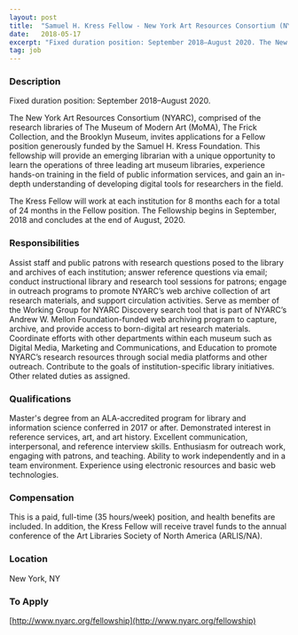 ```yaml
---
layout: post
title:  "Samuel H. Kress Fellow - New York Art Resources Consortium (NYARC)"
date:   2018-05-17
excerpt: "Fixed duration position: September 2018–August 2020. The New York Art Resources Consortium (NYARC), comprised of the research libraries of The Museum of Modern Art (MoMA), The Frick Collection, and the Brooklyn Museum, invites applications for a Fellow position generously funded by the Samuel H. Kress Foundation. This fellowship will provide..."
tag: job
---
```


### Description   

Fixed duration position: September 2018–August 2020.

The New York Art Resources Consortium (NYARC), comprised of the research libraries of The Museum of Modern Art (MoMA), The Frick Collection, and the Brooklyn Museum, invites applications for a Fellow position generously funded by the Samuel H. Kress Foundation. This fellowship will provide an emerging librarian with a unique opportunity to learn the operations of three leading art museum libraries, experience hands-on training in the field of public information services, and gain an in-depth understanding of developing digital tools for researchers in the field.

The Kress Fellow will work at each institution for 8 months each for a total of 24 months in the Fellow position. The Fellowship begins in September, 2018 and concludes at the end of August, 2020.


### Responsibilities   

Assist staff and public patrons with research questions posed to the library and archives of each institution; answer reference questions via email; conduct instructional library and research tool sessions for patrons; engage in outreach programs to promote NYARC’s web archive collection of art research materials, and support circulation activities. Serve as member of the Working Group for NYARC Discovery search tool that is part of NYARC’s Andrew W. Mellon Foundation-funded web archiving program to capture, archive, and provide access to born-digital art research materials. Coordinate efforts with other departments within each museum such as Digital Media, Marketing and Communications, and Education to promote NYARC’s research resources through social media platforms and other outreach. Contribute to the goals of institution-specific library initiatives. Other related duties as assigned.


### Qualifications   

Master's degree from an ALA-accredited program for library and information science conferred in 2017 or after. Demonstrated interest in reference services, art, and art history. Excellent communication, interpersonal, and reference interview skills. Enthusiasm for outreach work, engaging with patrons, and teaching. Ability to work independently and in a team environment. Experience using electronic resources and basic web technologies.


### Compensation   

This is a paid, full-time (35 hours/week) position, and health benefits are included. In addition, the Kress Fellow will receive travel funds to the annual conference of the Art Libraries Society of North America (ARLIS/NA).


### Location   

New York, NY




### To Apply   

[http://www.nyarc.org/fellowship](http://www.nyarc.org/fellowship)





